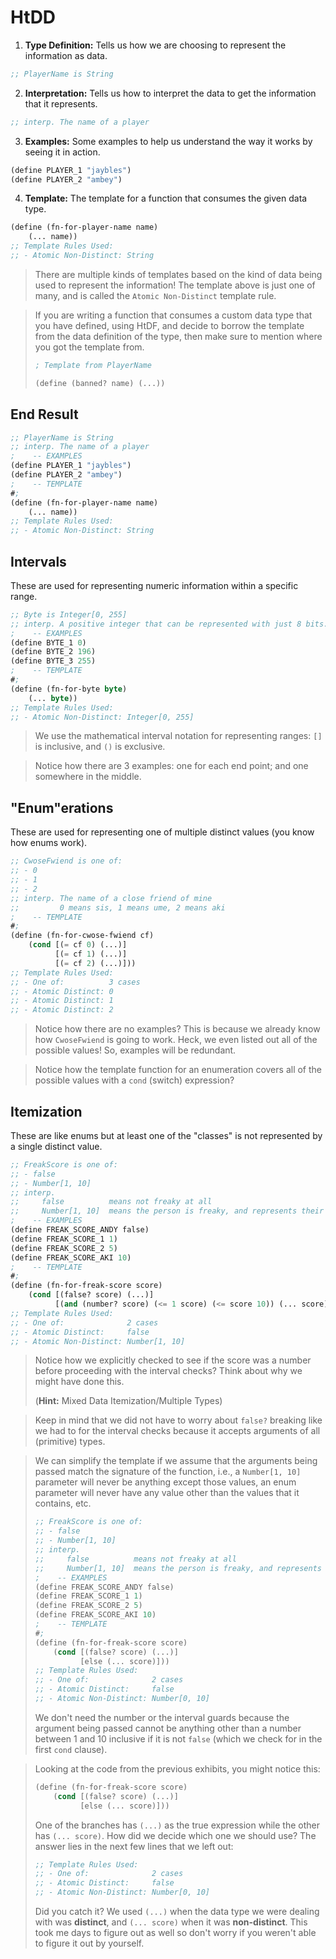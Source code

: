 # HtDD

1. **Type Definition:** Tells us how we are choosing to represent the information as data.

```lisp
;; PlayerName is String
```

2. **Interpretation:** Tells us how to interpret the data to get the information that it represents.

```lisp
;; interp. The name of a player
```

3. **Examples:** Some examples to help us understand the way it works by seeing it in action.

```lisp
(define PLAYER_1 "jaybles")
(define PLAYER_2 "ambey")
```

4. **Template:** The template for a function that consumes the given data type.

```lisp
(define (fn-for-player-name name)
    (... name))
;; Template Rules Used:
;; - Atomic Non-Distinct: String
```

> There are multiple kinds of templates based on the kind of data being used to represent the information! The template above is just one of many, and is called the `Atomic Non-Distinct` template rule.

> If you are writing a function that consumes a custom data type that you have defined, using HtDF, and decide to borrow the template from the data definition of the type, then make sure to mention where you got the template from.
> 
> ```lisp
> ; Template from PlayerName
>
> (define (banned? name) (...))
> ```

## End Result
```lisp
;; PlayerName is String
;; interp. The name of a player
;    -- EXAMPLES
(define PLAYER_1 "jaybles")
(define PLAYER_2 "ambey")
;    -- TEMPLATE
#;
(define (fn-for-player-name name)
    (... name))
;; Template Rules Used:
;; - Atomic Non-Distinct: String
```

## Intervals
These are used for representing numeric information within a specific range.

```lisp
;; Byte is Integer[0, 255]
;; interp. A positive integer that can be represented with just 8 bits.
;    -- EXAMPLES
(define BYTE_1 0)
(define BYTE_2 196)
(define BYTE_3 255)
;    -- TEMPLATE
#;
(define (fn-for-byte byte)
    (... byte))
;; Template Rules Used:
;; - Atomic Non-Distinct: Integer[0, 255]
```

> We use the mathematical interval notation for representing ranges: `[]` is inclusive, and `()` is exclusive.

> Notice how there are 3 examples: one for each end point; and one somewhere in the middle.

## "Enum"erations
These are used for representing one of multiple distinct values (you know how enums work).

```lisp
;; CwoseFwiend is one of:
;; - 0
;; - 1
;; - 2
;; interp. The name of a close friend of mine
;;         0 means sis, 1 means ume, 2 means aki
;    -- TEMPLATE
#;
(define (fn-for-cwose-fwiend cf)
    (cond [(= cf 0) (...)]
          [(= cf 1) (...)]
          [(= cf 2) (...)]))
;; Template Rules Used:
;; - One of:          3 cases
;; - Atomic Distinct: 0
;; - Atomic Distinct: 1
;; - Atomic Distinct: 2
```

> Notice how there are no examples? This is because we already know how `CwoseFwiend` is going to work. Heck, we even listed out all of the possible values! So, examples will be redundant.

> Notice how the template function for an enumeration covers all of the possible values with a `cond` (switch) expression?

## Itemization
These are like enums but at least one of the "classes" is not represented by a single distinct value.

```lisp
;; FreakScore is one of:
;; - false
;; - Number[1, 10]
;; interp.
;;     false          means not freaky at all
;;     Number[1, 10]  means the person is freaky, and represents their freak score
;    -- EXAMPLES
(define FREAK_SCORE_ANDY false)
(define FREAK_SCORE_1 1)
(define FREAK_SCORE_2 5)
(define FREAK_SCORE_AKI 10)
;    -- TEMPLATE
#;
(define (fn-for-freak-score score)
    (cond [(false? score) (...)]
          [(and (number? score) (<= 1 score) (<= score 10)) (... score)]))
;; Template Rules Used:
;; - One of:              2 cases
;; - Atomic Distinct:     false
;; - Atomic Non-Distinct: Number[1, 10]
```

> Notice how we explicitly checked to see if the score was a number before proceeding with the interval checks? Think about why we might have done this.
> 
> (**Hint:** Mixed Data Itemization/Multiple Types)

> Keep in mind that we did not have to worry about `false?` breaking like we had to for the interval checks because it accepts arguments of all (primitive) types.

> We can simplify the template if we assume that the arguments being passed match the signature of the function, i.e., a `Number[1, 10]` parameter will never be anything except those values, an enum parameter will never have any value other than the values that it contains, etc.
>
> ```lisp
> ;; FreakScore is one of:
> ;; - false
> ;; - Number[1, 10]
> ;; interp.
> ;;     false          means not freaky at all
> ;;     Number[1, 10]  means the person is freaky, and represents their freak score
> ;    -- EXAMPLES
> (define FREAK_SCORE_ANDY false)
> (define FREAK_SCORE_1 1)
> (define FREAK_SCORE_2 5)
> (define FREAK_SCORE_AKI 10)
> ;    -- TEMPLATE
> #;
> (define (fn-for-freak-score score)
>     (cond [(false? score) (...)]
>           [else (... score)]))
> ;; Template Rules Used:
> ;; - One of:              2 cases
> ;; - Atomic Distinct:     false
> ;; - Atomic Non-Distinct: Number[0, 10]
> ```
>
> We don't need the number or the interval guards because the argument being passed cannot be anything other than a number between 1 and 10 inclusive if it is not `false` (which we check for in the first `cond` clause).

> Looking at the code from the previous exhibits, you might notice this:
> ```lisp
> (define (fn-for-freak-score score)
>     (cond [(false? score) (...)]
>           [else (... score)]))
> ```
> One of the branches has `(...)` as the true expression while the other has `(... score)`. How did we decide which one we should use? The answer lies in the next few lines that we left out:
> ```lisp
> ;; Template Rules Used:
> ;; - One of:              2 cases
> ;; - Atomic Distinct:     false
> ;; - Atomic Non-Distinct: Number[0, 10]
> ```
> Did you catch it? We used `(...)` when the data type we were dealing with was **distinct**, and `(... score)` when it was **non-distinct**. This took me days to figure out as well so don't worry if you weren't able to figure it out by yourself.
